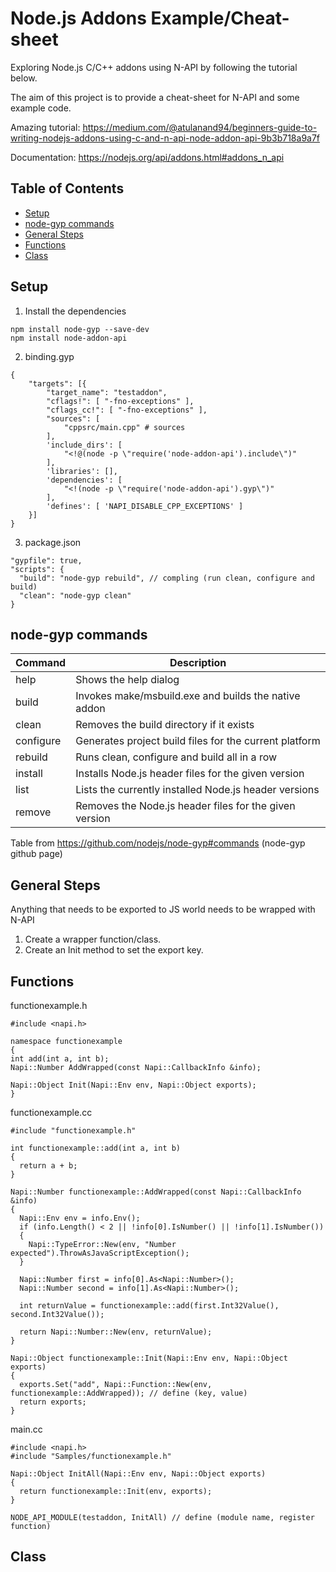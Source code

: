# Node.js Addons Example/Cheat-sheet
Exploring Node.js C/C++ addons using N-API by following the tutorial below.

The aim of this project is to provide a cheat-sheet for N-API and some example code.

Amazing tutorial: https://medium.com/@atulanand94/beginners-guide-to-writing-nodejs-addons-using-c-and-n-api-node-addon-api-9b3b718a9a7f

Documentation: https://nodejs.org/api/addons.html#addons_n_api

## Table of Contents
* [Setup](#Setup)
* [node-gyp commands](#node-gyp-commands)
* [General Steps](#General-Steps)
* [Functions](#Functions)
* [Class](#Class)

## Setup
1. Install the dependencies
```
npm install node-gyp --save-dev
npm install node-addon-api
```

2. binding.gyp
```
{
    "targets": [{
        "target_name": "testaddon",
        "cflags!": [ "-fno-exceptions" ],
        "cflags_cc!": [ "-fno-exceptions" ],
        "sources": [
            "cppsrc/main.cpp" # sources
        ],
        'include_dirs': [
            "<!@(node -p \"require('node-addon-api').include\")"
        ],
        'libraries': [],
        'dependencies': [
            "<!(node -p \"require('node-addon-api').gyp\")"
        ],
        'defines': [ 'NAPI_DISABLE_CPP_EXCEPTIONS' ]
    }]
}
```

3. package.json
```
"gypfile": true,
"scripts": {
  "build": "node-gyp rebuild", // compling (run clean, configure and build)
  "clean": "node-gyp clean"
}
```

## node-gyp commands
| Command | Description |
| --- | --- |
| help | Shows the help dialog |
| build |	Invokes make/msbuild.exe and builds the native addon |
| clean |	Removes the build directory if it exists |
| configure |	Generates project build files for the current platform |
| rebuild |	Runs clean, configure and build all in a row |
| install |	Installs Node.js header files for the given version |
| list | Lists the currently installed Node.js header versions |
| remove | Removes the Node.js header files for the given version |

Table from https://github.com/nodejs/node-gyp#commands (node-gyp github page)

## General Steps
Anything that needs to be exported to JS world needs to be wrapped with N-API

1. Create a wrapper function/class.
2. Create an Init method to set the export key.

## Functions
functionexample.h
```
#include <napi.h>

namespace functionexample
{
int add(int a, int b);
Napi::Number AddWrapped(const Napi::CallbackInfo &info);

Napi::Object Init(Napi::Env env, Napi::Object exports);
}
```

functionexample.cc
```
#include "functionexample.h"

int functionexample::add(int a, int b)
{
  return a + b;
}

Napi::Number functionexample::AddWrapped(const Napi::CallbackInfo &info)
{
  Napi::Env env = info.Env();
  if (info.Length() < 2 || !info[0].IsNumber() || !info[1].IsNumber())
  {
    Napi::TypeError::New(env, "Number expected").ThrowAsJavaScriptException();
  }

  Napi::Number first = info[0].As<Napi::Number>();
  Napi::Number second = info[1].As<Napi::Number>();

  int returnValue = functionexample::add(first.Int32Value(), second.Int32Value());
 
  return Napi::Number::New(env, returnValue);
}

Napi::Object functionexample::Init(Napi::Env env, Napi::Object exports)
{
  exports.Set("add", Napi::Function::New(env, functionexample::AddWrapped)); // define (key, value)
  return exports;
}
```

main.cc
```
#include <napi.h>
#include "Samples/functionexample.h"

Napi::Object InitAll(Napi::Env env, Napi::Object exports)
{
  return functionexample::Init(env, exports);
}

NODE_API_MODULE(testaddon, InitAll) // define (module name, register function)
```

## Class


